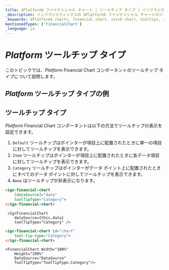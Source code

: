 ```yaml
---
title: $Platform$ ファイナンシャル チャート | ツールチップ タイプ | インフラジスティックス
_description: インフラジスティックスの $Platform$ ファイナンシャル チャートのツールチップを使用して重要なデータを表示します。$ProductName$ グラフ チュートリアルを是非お試しください!
_keywords: $Platform$ charts, financial chart, stock chart, tooltips, $ProductName$, Infragistics, $Platform$ チャート, ファイナンシャル チャート, 株価チャート, ツールチップ, インフラジスティックス
mentionedTypes: ['FinancialChart']
_language: ja
---
```

# $Platform$ ツールチップ タイプ

このトピックでは、$Platform$ Financial Chart コンポーネントのツールチップ タイプについて説明します。

## $Platform$ ツールチップ タイプの例

<code-view style="height: 500px"
           data-demos-base-url="{environment:dvDemosBaseUrl}"
           iframe-src="{environment:dvDemosBaseUrl}/charts/financial-chart-tooltip-types"
           alt="$Platform$ ツールチップ タイプの例"
           github-src="charts/financial-chart/tooltip-types">
</code-view>

<div class="divider--half"></div>

## ツールチップ タイプ

$Platform$ Financial Chart コンポーネントは以下の方法でツールチップの表示を設定できます。

1. `Default` ツールチップはポインターが項目上に配置されたときに単一の項目に対してツールチップを表示できます。
1. `Item` ツールチップはポインターが項目上に配置されたときに各データ項目に対してツールチップを表示できます。
1. `Category` ツールチップはポインターがデータ ポイント上に配置されたときにすべてのデータ ポイントに対してツールチップを表示できます。
1. `None` はツールチップが非表示になります。

```html
<igx-financial-chart
    [dataSource]="data"
    toolTipType="Category">
</igx-financial-chart>
```

```tsx
 <IgrFinancialChart
    dataSource={this.data}
    toolTipType="Category" />
```

```html
<igc-financial-chart id="chart"
    tool-tip-type="Category">
</igc-financial-chart>
```

```razor
<FinancialChart Width="100%"
    Height="100%"
    DataSource="DataSource"
    ToolTipType="ToolTipType.Category"/>
```